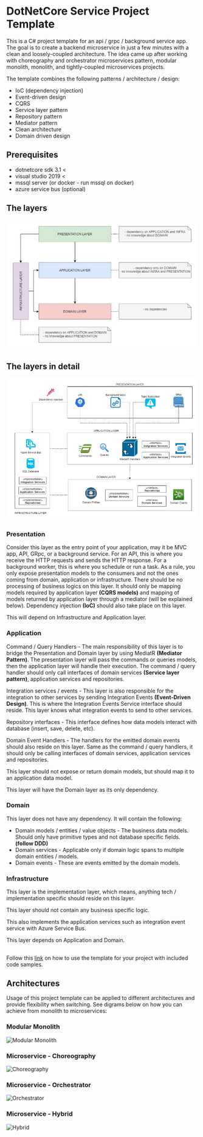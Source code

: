 

# DotNetCore Service Project Template

This is a C# project template for an api / grpc / background service app. The goal is to create a backend microservice in just a few minutes with a clean and loosely-coupled architecture. The idea came up after working with choreography and orchestrator microservices pattern, modular monolith, monolith, and tightly-coupled microservices projects. 

The template combines the following patterns / architecture / design:
* IoC (dependency injection)
* Event-driven design
* CQRS
* Service layer pattern
* Repository pattern
* Mediator pattern
* Clean architecture
* Domain driven design

## Prerequisites
* dotnetcore sdk 3.1 <
* visual studio 2019 <
* mssql server (or docker - run mssql on docker)
* azure service bus (optional)

## The layers
![enter image description here](https://raw.githubusercontent.com/markglibres/dotnetcore-api-template/master/assets/layers.jpg)

## The layers in detail
![enter image description here](https://raw.githubusercontent.com/markglibres/dotnetcore-api-template/master/assets/layers_detailed.jpg)

### Presentation
Consider this layer as the entry point of your application, may it be MVC app, API, GRpc, or a background service. For an API, this is where you receive the HTTP requests and sends the HTTP response. For a background worker, this is where you schedule or run a task. As a rule, you only expose presentation models to the consumers and not the ones coming from domain, application or infrastructure.  There should be no processing of business logics on this layer. It should only be mapping models required by application layer **(CQRS models)** and mapping of models returned by application layer through a mediator (will be explained below). Dependency injection **(IoC)** should also take place on this layer.

This will depend on Infrastructure and Application layer.

### Application
Command / Query Handlers - The main responsibility of this layer is to bridge the Presentation and Domain layer by using MediatR **(Mediator Pattern)**. The presentation layer will pass the commands or queries models, then the application layer will handle their execution. The command / query handler should only call interfaces of domain services **(Service layer pattern)**, application services and repositories. 

Integration services / events - This layer is also responsible for the integration to other services by sending Integration Events **(Event-Driven Design)**. This is where the Integration Events Service interface should reside. This layer knows what integration events to send to other services. 

Repository interfaces - This interface defines how data models interact with database (insert, save, delete, etc). 

Domain Event Handlers - The handlers for the emitted domain events should also reside on this layer. Same as the command / query handlers, it should only be calling interfaces of domain services, application services and repositories.

This layer should not expose or return domain models, but should map it to an application data model. 

This layer will have the Domain layer as its only dependency. 

### Domain
This layer does not have any dependency. It will contain the following:
* Domain models / entities / value objects  - The business data models. Should only have primitive types and not database specific fields. **(follow DDD)**
* Domain services - Applicable only if domain logic spans to multiple domain entities / models.
* Domain events - These are events emitted by the domain models. 

### Infrastructure
This layer is the implementation layer, which means, anything tech / implementation specific should reside on this layer. 

This layer should not contain any business specific logic. 

This also implements the application services such as integration event service with Azure Service Bus. 

This layer depends on Application and Domain. 

##
Follow this [link](https://github.com/markglibres/dotnetcore-service-template/wiki/How-to-install-template) on how to use the template for your project with included code samples. 

## Architectures
Usage of this project template can be applied to different architectures and provide flexibility when switching. See digrams below on how you can achieve from monolith to microservices:

### Modular Monolith
![Modular Monolith](https://github.com/markglibres/dotnetcore-service-template/blob/master/assets/Modular_Monolith.jpg?raw=true)

### Microservice - Choreography
![Choreography](https://github.com/markglibres/dotnetcore-service-template/blob/master/assets/Choreography_Microservice.jpg?raw=true)

### Microservice - Orchestrator
![Orchestrator](https://github.com/markglibres/dotnetcore-service-template/blob/master/assets/Orchestrator_Microservice.jpg?raw=true)

### Microservice - Hybrid
![Hybrid](https://github.com/markglibres/dotnetcore-service-template/blob/master/assets/Hybrid_Microservice.jpg?raw=true)
